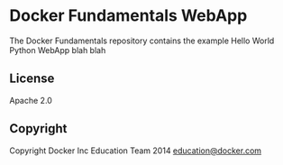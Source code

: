 Docker Fundamentals WebApp
==========================

The Docker Fundamentals repository contains the example Hello World Python WebApp blah blah

## License

Apache 2.0

## Copyright

Copyright Docker Inc Education Team 2014 <education@docker.com>
